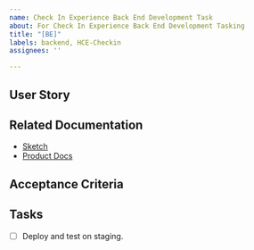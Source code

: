 ```yaml
---
name: Check In Experience Back End Development Task
about: For Check In Experience Back End Development Tasking
title: "[BE]"
labels: backend, HCE-Checkin
assignees: ''

---
```


## User Story


## Related Documentation
- [Sketch](https://www.sketch.com/s/e79a827e-42cf-4a82-b554-874c75b5c70e)
- [Product Docs](https://github.com/department-of-veterans-affairs/va.gov-team/tree/master/products/health-care/checkin)

## Acceptance Criteria


## Tasks
- [ ] Deploy and test on staging.
